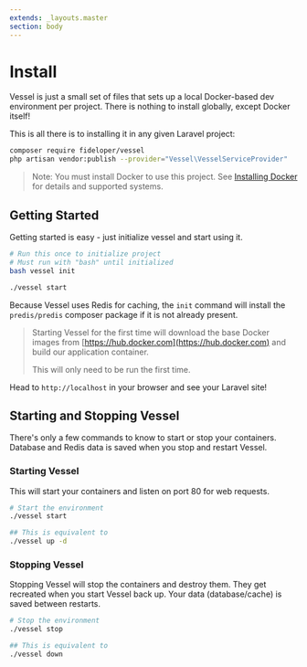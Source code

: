 ```yaml
---
extends: _layouts.master
section: body
---
```

# Install

Vessel is just a small set of files that sets up a local Docker-based dev environment per project. There is nothing to install globally, except Docker itself!

This is all there is to installing it in any given Laravel project:

```bash
composer require fideloper/vessel
php artisan vendor:publish --provider="Vessel\VesselServiceProvider"
```

> Note: You must install Docker to use this project. See [Installing Docker](/docs/installing-docker) for details and supported systems.

## Getting Started

Getting started is easy - just initialize vessel and start using it.

```bash
# Run this once to initialize project
# Must run with "bash" until initialized
bash vessel init

./vessel start
```

Because Vessel uses Redis for caching, the `init` command will install the `predis/predis` composer package if it is not already present.

> Starting Vessel for the first time will download the base Docker images from [https://hub.docker.com](https://hub.docker.com) and build our application container.
> 
> This will only need to be run the first time.

Head to `http://localhost` in your browser and see your Laravel site!

## Starting and Stopping Vessel

There's only a few commands to know to start or stop your containers. Database and Redis data is saved when you stop and restart Vessel.

### Starting Vessel

This will start your containers and listen on port 80 for web requests.

```bash
# Start the environment
./vessel start

## This is equivalent to
./vessel up -d
```

### Stopping Vessel

Stopping Vessel will stop the containers and destroy them. They get recreated when you start Vessel back up. Your data (database/cache) is saved between restarts.

```bash
# Stop the environment
./vessel stop

## This is equivalent to
./vessel down
```


